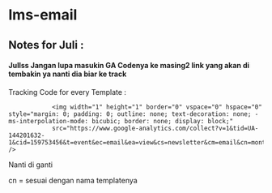 # lms-email

## Notes for Juli  :

#### Jullss Jangan lupa masukin GA Codenya ke masing2 link yang akan di tembakin ya nanti dia biar ke track



Tracking Code for every Template :

				<img width="1" height="1" border="0" vspace="0" hspace="0" style="margin: 0; padding: 0; outline: none; text-decoration: none; -ms-interpolation-mode: bicubic; border: none; display: block;"
				src="https://www.google-analytics.com/collect?v=1&tid=UA-144201632-1&cid=159753456&t=event&ec=email&ea=view&cs=newsletter&cm=email&cn=monthly_newsletter" />
        
 
 Nanti di ganti 
 
 cn =  sesuai dengan nama templatenya
 
